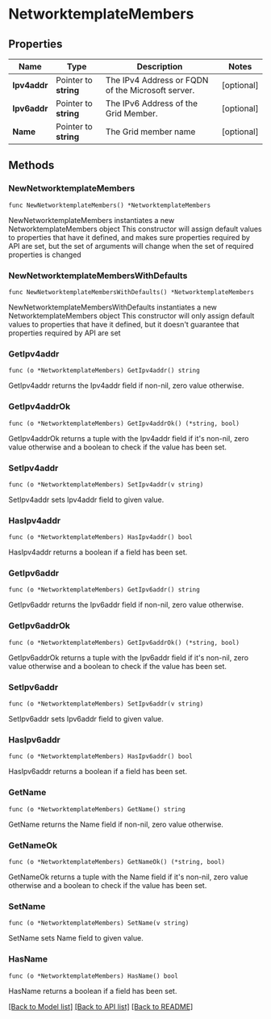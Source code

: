 # NetworktemplateMembers

## Properties

Name | Type | Description | Notes
------------ | ------------- | ------------- | -------------
**Ipv4addr** | Pointer to **string** | The IPv4 Address or FQDN of the Microsoft server. | [optional] 
**Ipv6addr** | Pointer to **string** | The IPv6 Address of the Grid Member. | [optional] 
**Name** | Pointer to **string** | The Grid member name | [optional] 

## Methods

### NewNetworktemplateMembers

`func NewNetworktemplateMembers() *NetworktemplateMembers`

NewNetworktemplateMembers instantiates a new NetworktemplateMembers object
This constructor will assign default values to properties that have it defined,
and makes sure properties required by API are set, but the set of arguments
will change when the set of required properties is changed

### NewNetworktemplateMembersWithDefaults

`func NewNetworktemplateMembersWithDefaults() *NetworktemplateMembers`

NewNetworktemplateMembersWithDefaults instantiates a new NetworktemplateMembers object
This constructor will only assign default values to properties that have it defined,
but it doesn't guarantee that properties required by API are set

### GetIpv4addr

`func (o *NetworktemplateMembers) GetIpv4addr() string`

GetIpv4addr returns the Ipv4addr field if non-nil, zero value otherwise.

### GetIpv4addrOk

`func (o *NetworktemplateMembers) GetIpv4addrOk() (*string, bool)`

GetIpv4addrOk returns a tuple with the Ipv4addr field if it's non-nil, zero value otherwise
and a boolean to check if the value has been set.

### SetIpv4addr

`func (o *NetworktemplateMembers) SetIpv4addr(v string)`

SetIpv4addr sets Ipv4addr field to given value.

### HasIpv4addr

`func (o *NetworktemplateMembers) HasIpv4addr() bool`

HasIpv4addr returns a boolean if a field has been set.

### GetIpv6addr

`func (o *NetworktemplateMembers) GetIpv6addr() string`

GetIpv6addr returns the Ipv6addr field if non-nil, zero value otherwise.

### GetIpv6addrOk

`func (o *NetworktemplateMembers) GetIpv6addrOk() (*string, bool)`

GetIpv6addrOk returns a tuple with the Ipv6addr field if it's non-nil, zero value otherwise
and a boolean to check if the value has been set.

### SetIpv6addr

`func (o *NetworktemplateMembers) SetIpv6addr(v string)`

SetIpv6addr sets Ipv6addr field to given value.

### HasIpv6addr

`func (o *NetworktemplateMembers) HasIpv6addr() bool`

HasIpv6addr returns a boolean if a field has been set.

### GetName

`func (o *NetworktemplateMembers) GetName() string`

GetName returns the Name field if non-nil, zero value otherwise.

### GetNameOk

`func (o *NetworktemplateMembers) GetNameOk() (*string, bool)`

GetNameOk returns a tuple with the Name field if it's non-nil, zero value otherwise
and a boolean to check if the value has been set.

### SetName

`func (o *NetworktemplateMembers) SetName(v string)`

SetName sets Name field to given value.

### HasName

`func (o *NetworktemplateMembers) HasName() bool`

HasName returns a boolean if a field has been set.


[[Back to Model list]](../README.md#documentation-for-models) [[Back to API list]](../README.md#documentation-for-api-endpoints) [[Back to README]](../README.md)


